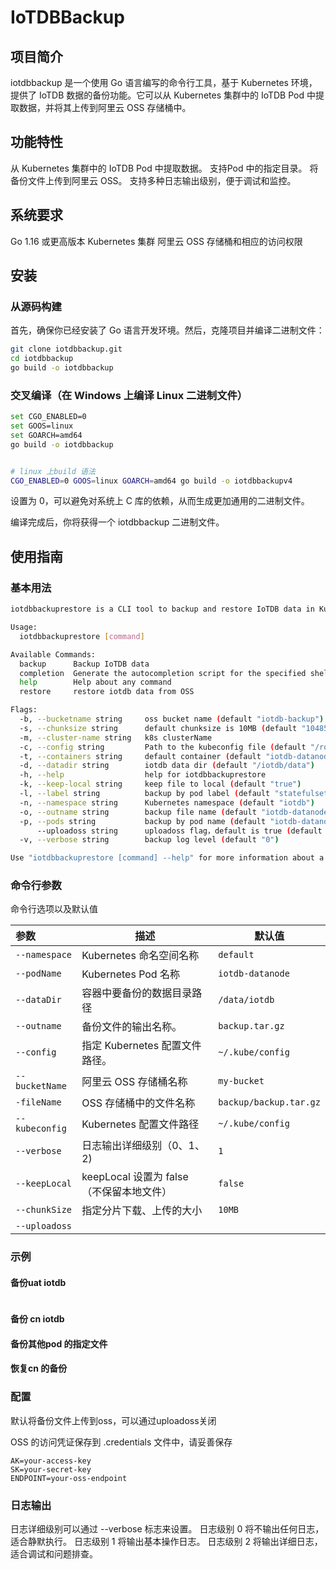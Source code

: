 # IoTDBBackup
## 项目简介
iotdbbackup 是一个使用 Go 语言编写的命令行工具，基于 Kubernetes 环境，提供了 IoTDB 数据的备份功能。它可以从 Kubernetes 集群中的 IoTDB Pod 中提取数据，并将其上传到阿里云 OSS 存储桶中。

## 功能特性
从 Kubernetes 集群中的 IoTDB Pod 中提取数据。
支持Pod 中的指定目录。
将备份文件上传到阿里云 OSS。
支持多种日志输出级别，便于调试和监控。

## 系统要求
Go 1.16 或更高版本
Kubernetes 集群
阿里云 OSS 存储桶和相应的访问权限
## 安装
### 从源码构建
首先，确保你已经安装了 Go 语言开发环境。然后，克隆项目并编译二进制文件：

```bash
git clone iotdbbackup.git
cd iotdbbackup
go build -o iotdbbackup
```

### 交叉编译（在 Windows 上编译 Linux 二进制文件）
```bash
set CGO_ENABLED=0
set GOOS=linux
set GOARCH=amd64
go build -o iotdbbackup


# linux 上build 语法
CGO_ENABLED=0 GOOS=linux GOARCH=amd64 go build -o iotdbbackupv4
```

 设置为 0，可以避免对系统上 C 库的依赖，从而生成更加通用的二进制文件。

编译完成后，你将获得一个 iotdbbackup 二进制文件。

## 使用指南
### 基本用法
```bash
iotdbbackuprestore is a CLI tool to backup and restore IoTDB data in Kubernetes.

Usage:
  iotdbbackuprestore [command]

Available Commands:
  backup      Backup IoTDB data
  completion  Generate the autocompletion script for the specified shell
  help        Help about any command
  restore     restore iotdb data from OSS

Flags:
  -b, --bucketname string     oss bucket name (default "iotdb-backup")
  -s, --chunksize string      default chunksize is 10MB (default "10485760")
  -m, --cluster-name string   k8s clusterName
  -c, --config string         Path to the kubeconfig file (default "/root/.kube/config")
  -t, --containers string     default container (default "iotdb-datanode")
  -d, --datadir string        iotdb data dir (default "/iotdb/data")
  -h, --help                  help for iotdbbackuprestore
  -k, --keep-local string     keep file to local (default "true")
  -l, --label string          backup by pod label (default "statefulset.kubernetes.io/pod-name=iotdb-datanode-0")
  -n, --namespace string      Kubernetes namespace (default "iotdb")
  -o, --outname string        backup file name (default "iotdb-datanode-back")
  -p, --pods string           backup by pod name (default "iotdb-datanode-0")
      --uploadoss string      uploadoss flag，default is true (default "yes")
  -v, --verbose string        backup log level (default "0")

Use "iotdbbackuprestore [command] --help" for more information about a command.

```

### 命令行参数

命令行选项以及默认值

| 参数 | 描述                             | 默认值                  |
|:-------------------|--------------------------------|------------------------|
| `--namespace` | Kubernetes 命名空间名称              | `default`              |
| `--podName`        | Kubernetes Pod 名称              | `iotdb-datanode`  |
| `--dataDir`        | 容器中要备份的数据目录路径                  | `/data/iotdb`          |
| `--outname` | 备份文件的输出名称。 | `backup.tar.gz`        |
| `--config  `       | 指定 Kubernetes 配置文件路径。          | `~/.kube/config`        |
| `--bucketName`     | 阿里云 OSS 存储桶名称                  | `my-bucket`            |
| `-fileName`        | OSS 存储桶中的文件名称                  | `backup/backup.tar.gz` |
| `--kubeconfig`     | Kubernetes 配置文件路径              | `~/.kube/config`       |
| `--verbose`        | 日志输出详细级别（0、1、2) | `1`                    |
| `--keepLocal` | keepLocal 设置为 false（不保留本地文件） | `false` |
| `--chunkSize` | 指定分片下载、上传的大小 | `10MB` |
| `--uploadoss` |  |  |



### 示例

#### 备份uat iotdb

```bash

```



#### 备份 cn iotdb

#### 备份其他pod 的指定文件

#### 恢复cn 的备份



### 配置

默认将备份文件上传到oss，可以通过uploadoss关闭

OSS 的访问凭证保存到 .credentials 文件中，请妥善保存

```b
AK=your-access-key
SK=your-secret-key
ENDPOINT=your-oss-endpoint
```

### 日志输出

日志详细级别可以通过 --verbose 标志来设置。
日志级别 0 将不输出任何日志，适合静默执行。
日志级别 1 将输出基本操作日志。
日志级别 2 将输出详细日志，适合调试和问题排查。
